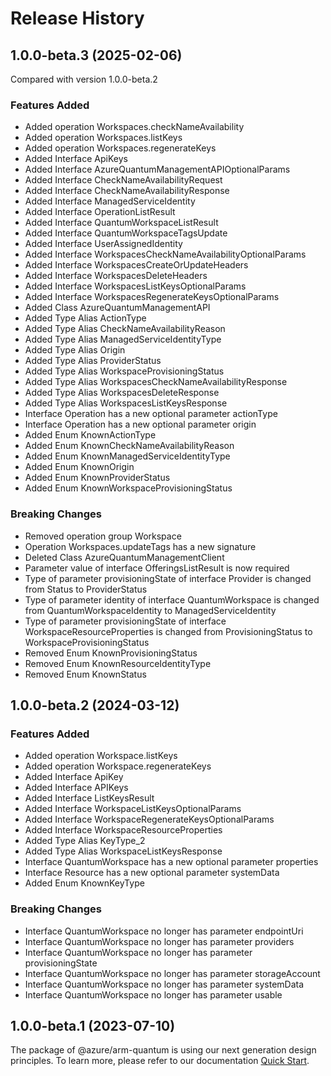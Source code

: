 # Release History
    
## 1.0.0-beta.3 (2025-02-06)
Compared with version 1.0.0-beta.2
    
### Features Added

  - Added operation Workspaces.checkNameAvailability
  - Added operation Workspaces.listKeys
  - Added operation Workspaces.regenerateKeys
  - Added Interface ApiKeys
  - Added Interface AzureQuantumManagementAPIOptionalParams
  - Added Interface CheckNameAvailabilityRequest
  - Added Interface CheckNameAvailabilityResponse
  - Added Interface ManagedServiceIdentity
  - Added Interface OperationListResult
  - Added Interface QuantumWorkspaceListResult
  - Added Interface QuantumWorkspaceTagsUpdate
  - Added Interface UserAssignedIdentity
  - Added Interface WorkspacesCheckNameAvailabilityOptionalParams
  - Added Interface WorkspacesCreateOrUpdateHeaders
  - Added Interface WorkspacesDeleteHeaders
  - Added Interface WorkspacesListKeysOptionalParams
  - Added Interface WorkspacesRegenerateKeysOptionalParams
  - Added Class AzureQuantumManagementAPI
  - Added Type Alias ActionType
  - Added Type Alias CheckNameAvailabilityReason
  - Added Type Alias ManagedServiceIdentityType
  - Added Type Alias Origin
  - Added Type Alias ProviderStatus
  - Added Type Alias WorkspaceProvisioningStatus
  - Added Type Alias WorkspacesCheckNameAvailabilityResponse
  - Added Type Alias WorkspacesDeleteResponse
  - Added Type Alias WorkspacesListKeysResponse
  - Interface Operation has a new optional parameter actionType
  - Interface Operation has a new optional parameter origin
  - Added Enum KnownActionType
  - Added Enum KnownCheckNameAvailabilityReason
  - Added Enum KnownManagedServiceIdentityType
  - Added Enum KnownOrigin
  - Added Enum KnownProviderStatus
  - Added Enum KnownWorkspaceProvisioningStatus

### Breaking Changes

  - Removed operation group Workspace
  - Operation Workspaces.updateTags has a new signature
  - Deleted Class AzureQuantumManagementClient
  - Parameter value of interface OfferingsListResult is now required
  - Type of parameter provisioningState of interface Provider is changed from Status to ProviderStatus
  - Type of parameter identity of interface QuantumWorkspace is changed from QuantumWorkspaceIdentity to ManagedServiceIdentity
  - Type of parameter provisioningState of interface WorkspaceResourceProperties is changed from ProvisioningStatus to WorkspaceProvisioningStatus
  - Removed Enum KnownProvisioningStatus
  - Removed Enum KnownResourceIdentityType
  - Removed Enum KnownStatus
    
    
## 1.0.0-beta.2 (2024-03-12)
    
### Features Added

  - Added operation Workspace.listKeys
  - Added operation Workspace.regenerateKeys
  - Added Interface ApiKey
  - Added Interface APIKeys
  - Added Interface ListKeysResult
  - Added Interface WorkspaceListKeysOptionalParams
  - Added Interface WorkspaceRegenerateKeysOptionalParams
  - Added Interface WorkspaceResourceProperties
  - Added Type Alias KeyType_2
  - Added Type Alias WorkspaceListKeysResponse
  - Interface QuantumWorkspace has a new optional parameter properties
  - Interface Resource has a new optional parameter systemData
  - Added Enum KnownKeyType

### Breaking Changes

  - Interface QuantumWorkspace no longer has parameter endpointUri
  - Interface QuantumWorkspace no longer has parameter providers
  - Interface QuantumWorkspace no longer has parameter provisioningState
  - Interface QuantumWorkspace no longer has parameter storageAccount
  - Interface QuantumWorkspace no longer has parameter systemData
  - Interface QuantumWorkspace no longer has parameter usable
    
    
## 1.0.0-beta.1 (2023-07-10)

The package of @azure/arm-quantum is using our next generation design principles. To learn more, please refer to our documentation [Quick Start](https://aka.ms/azsdk/js/mgmt/quickstart ).

